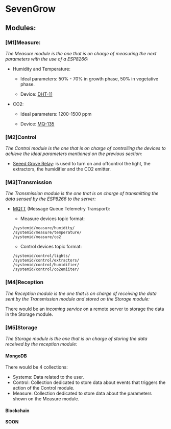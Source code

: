 # SevenGrow

## Modules:

### [M1]Measure:

_The Measure module is the one that is on charge of measuring the next parameters with the use of a ESP8266:_

* Humidity and Temperature:

  * Ideal parameters: 50% - 70% in growth phase, 50% in vegetative phase.

  * Device: [DHT-11](https://www.mouser.com/ds/2/758/DHT11-Technical-Data-Sheet-Translated-Version-1143054.pdf)

* CO2:

  * Ideal parameters: 1200-1500 ppm 

  * Device: [MQ-135](https://www.olimex.com/Products/Components/Sensors/SNS-MQ135/resources/SNS-MQ135.pdf)


### [M2]Control

_The Control module is the one that is on charge of controlling the devices to achieve the ideal parameters mentioned on the previous section:_

* [Seeed Grove Relay](http://wiki.seeedstudio.com/Grove-Relay/): is used to turn on and offcontrol the light, the extractors, the humidifier and the CO2 emitter.

### [M3]Transmission

_The Transmission module is the one that is on charge of transmitting the data sensed by the ESP8266 to the server:_

* [MQTT](http://mqtt.org/) (Message Queue Telemetry Transport):

  * Measure devices topic format: 
  ````
  /systemid/measure/humidity/
  /systemid/measure/temperature/
  /systemid/measure/co2
  ````

  * Control devices topic format:
  ````
  /systemid/control/lights/
  /systemid/control/extractors/
  /systemid/control/humidifier/
  /systemid/control/co2emiiter/
  ````

### [M4]Reception
_The Reception module is the one that is on charge of receiving the data sent by the Transmission module and stored on the Storage module:_

There would be an *incoming service* on a remote server to storage the data in the Storage module.

### [M5]Storage

_The Storage module is the one that is on charge of storing the data received by the reception module:_

#### MongoDB

There would be 4 collections:
* Systems: Data related to the user.
* Control: Collection dedicated to store data about events that triggers the action of the Control module.
* Measure: Collection dedicated to store data about the parameters shown on the Measure module.

#### Blockchain
**SOON**
